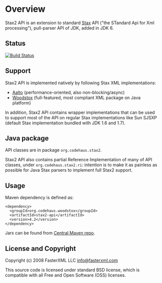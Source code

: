 # Overview

Stax2 API is an extension to standard [Stax](http://en.wikipedia.org/wiki/StAX) API ("the STandard Api for Xml processing"),
pull-parser API of JDK, added in JDK 6.

## Status

[![Build Status](https://travis-ci.org/FasterXML/stax2-api.svg)](https://travis-ci.org/FasterXML/stax2-api)


## Support

Stax2 API is implemented natively by following Stax XML implementations:

 * [Aalto](../../../aalto-xml) (performance-oriented, also non-blocking/async)
 * [Woodstox](../../../woodstox) (full-featured, most compliant XML package on Java platform)

In addition, Stax2 API contains wrapper implementations that can be used to support most of the API on
regular Stax implementations like Sun SJSXP (default Stax implementation bundled with JDK 1.6 and 1.7).

## Java package

API classes are in package `org.codehaus.stax2`.

Stax2 API also contains partial Reference Implementation of many of API classes, under
`org.codehaus.stax2.ri`: intention is to make it as painless as possible for Java Stax parsers
to implement full Stax2 support.

## Usage

Maven dependency is defined as:

    <dependency>
      <groupId>org.codehaus.woodstox</groupId>
      <artifactId>stax2-api</artifactId>
      <version>4.2</version>
    </dependency>

Jars can be found from [Central Maven repo](http://repo1.maven.org/maven2/org/codehaus/woodstox/stax2-api/).

## License and Copyright

Copyright (c) 2008 FasterXML LLC <info@fasterxml.com>

This source code is licensed under standard BSD license, which is compatible with all Free and Open Software (OSS) licenses.
